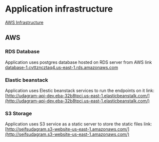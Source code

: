 # Application infrastructure

[AWS Infrastructure](infrastructure.png)

## AWS

### RDS Database
Application uses postgres database hosted on RDS server from AWS
link [database-1.cvttzncztaq4.us-east-1.rds.amazonaws.com](database-1.cvttzncztaq4.us-east-1.rds.amazonaws.com)

### Elastic beanstack
Application uses Elestic beanstack services to run the endpoints on it
link: [http://udagram-api-dev.eba-32b8tpci.us-east-1.elasticbeanstalk.com/](http://udagram-api-dev.eba-32b8tpci.us-east-1.elasticbeanstalk.com/)

### S3 Storage

Application uses S3 service as a static server to store the static files
link: [http://seifsudagram.s3-website-us-east-1.amazonaws.com/](http://seifsudagram.s3-website-us-east-1.amazonaws.com/)